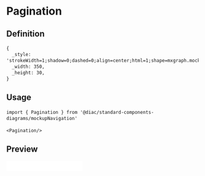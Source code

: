# Pagination

## Definition

```
{
  _style: 'strokeWidth=1;shadow=0;dashed=0;align=center;html=1;shape=mxgraph.mockup.navigation.pagination;linkText=;fontSize=17;fontColor=#0000ff;fontStyle=4;',
  _width: 350,
  _height: 30,
}
```

## Usage

```
import { Pagination } from '@diac/standard-components-diagrams/mockupNavigation'

<Pagination/>
```

## Preview

<img src="./pagination.png" width="200"/>
